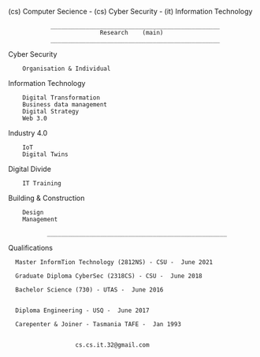 (cs) Computer Secience - (cs) Cyber Security - (it) Information Technology 

                ________________________________________________
                              Research    (main)
                ________________________________________________

  Cyber Security 
   
        Organisation & Individual

  Information Technology  
   
        Digital Transformation 
        Business data management
        Digital Strategy
        Web 3.0

  Industry 4.0
   
        IoT
        Digital Twins

  Digital Divide
  
        IT Training 
        
  Building & Construction
   
        Design
        Management   
        
               ___________________________________________________
               
Qualifications

      Master InformTion Technology (2812NS) - CSU -  June 2021
      
      Graduate Diploma CyberSec (2318CS) - CSU -  June 2018
      
      Bachelor Science (730) - UTAS -  June 2016 
   
      
      Diploma Engineering - USQ -  June 2017
      
      Carepenter & Joiner - Tasmania TAFE -  Jan 1993
    
 
                       cs.cs.it.32@gmail.com
